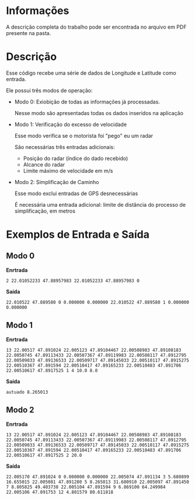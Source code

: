 
# Informações

A descrição completa do trabalho pode ser encontrada no arquivo em PDF presente na pasta.

# Descrição

Esse código recebe uma série de dados de Longitude e Latitude como entrada. 

Ele possui três modos de operação:

- Modo 0: Exiobição de todas as informações já processadas.
    
    Nesse modo são apresentadas todas os dados inseridos na aplicação

- Modo 1: Verificação do excesso de velocidade
    
    Esse modo verifica se o motorista foi "pego" eu um radar

    São necessárias três entradas adicionais:

    * Posição do radar (índice do dado recebido)
    * Alcance do radar
    * Limite máximo de velocidade em m/s

- Modo 2: Simplificação de Caminho

    Esse modo exclui entradas de GPS desnecessárias

    É necessária uma entrada adicional: limite de distância do processo de simplificação, em metros


# Exemplos de Entrada e Saída

## Modo 0

**Enrtrada**

``
2
22.01052233 47.88957983
22.01052233 47.88957983
0
``

**Saída**

``
22.010522 47.889580 0 0.000000 0.000000
22.010522 47.889580 1 0.000000 0.000000
``

## Modo 1

**Enrtrada**

``
13
22.00517 47.891024
22.005123 47.89104467
22.00508983 47.89108183
22.0050745 47.89113433
22.00507367 47.89119983
22.00508117 47.8912795
22.00509033 47.89136533
22.00509717 47.89145033
22.00510117 47.8915275
22.00510367 47.891594
22.00510417 47.89165233
22.00510483 47.891706
22.00510617 47.8917525
1
4
10.0
8.0
``

**Saída**

``autuado
8.265013``

## Modo 2

**Enrtrada**

``13
22.00517 47.891024
22.005123 47.89104467
22.00508983 47.89108183
22.0050745 47.89113433
22.00507367 47.89119983
22.00508117 47.8912795
22.00509033 47.89136533
22.00509717 47.89145033
22.00510117 47.8915275
22.00510367 47.891594
22.00510417 47.89165233
22.00510483 47.891706
22.00510617 47.8917525
2
20.0``

**Saída**

``22.005170 47.891024 0 0.000000 0.000000
22.005074 47.891134 3 5.680899 16.655015
22.005081 47.891280 5 8.265013 31.680910
22.005097 47.891450 7 8.805825 49.403738
22.005104 47.891594 9 6.869100 64.249984
22.005106 47.891753 12 4.801579 80.611818``
